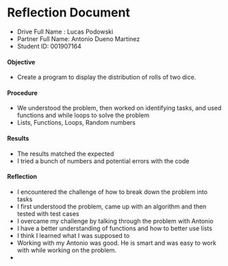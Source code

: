 # Reflection Document

* Drive Full Name  : Lucas Podowski
* Partner Full Name: Antonio Dueno Martinez
* Student ID: 001907164

#### Objective
* Create a program to display the distribution of rolls of two dice.
#### Procedure
* We understood the problem, then worked on identifying tasks, and used functions and while loops to solve the problem
* Lists, Functions, Loops, Random numbers
#### Results
* The results matched the expected
* I tried a bunch of numbers and potential errors with the code
#### Reflection
* I encountered the challenge of how to break down the problem into tasks
* I first understood the problem, came up with an algorithm and then tested with test cases
* I overcame my challenge by talking through the problem with Antonio
* I have a better understanding of functions and how to better use lists
* I think I learned what I was supposed to
* Working with my Antonio was good. He is smart and was easy to work with while working on the problem.
* 